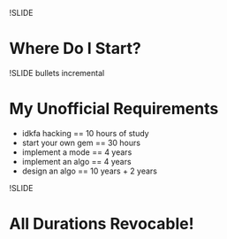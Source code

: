 !SLIDE
# Where Do I Start? #

!SLIDE bullets incremental
# My Unofficial Requirements #

* idkfa hacking == 10 hours of study
* start your own gem == 30 hours
* implement a mode == 4 years
* implement an algo == 4 years
* design an algo == 10 years + 2 years

!SLIDE
# All Durations Revocable! #

